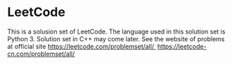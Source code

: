 # LeetCode
This is a solusion set of LeetCode.
The language used in this solution set is Python 3.
Solution set in C++ may come later.
See the website of problems at ​official site https://leetcode.com/problemset/all/ 
https://leetcode-cn.com/problemset/all/
